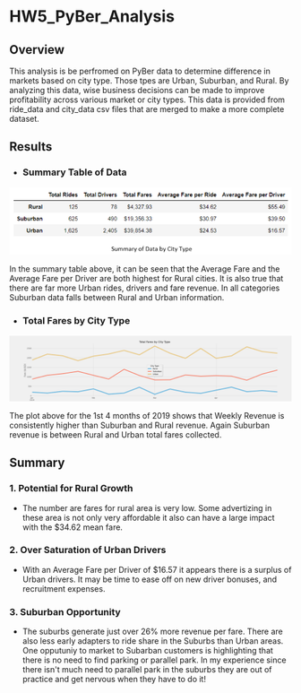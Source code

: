 # HW5_PyBer_Analysis

## Overview

This analysis is be perfromed on PyBer data to determine difference in markets based on city type.  Those tpes are Urban, Suburban, and Rural.  By analyzing this data, wise business decisions can be made to improve profitability across various market or city types.  This data is provided from ride_data and city_data csv files that are merged to make a more complete dataset. 

## Results

* ### Summary Table of Data 

![](https://github.com/ethiry99/HW5_PyBer_Analysis/blob/main/Resources/Images/Summary%20Table%20of%20Data.png)

In the summary table above, it can be seen that the Average Fare and the Average Fare per Driver are both highest for Rural cities.  It is also true that there are far more Urban rides, drivers and fare revenue.  In all categories Suburban data falls between Rural and Urban information.

* ### Total Fares by City Type

![](https://github.com/ethiry99/HW5_PyBer_Analysis/blob/main/analysis/PyBer_fare_summary.png)

The plot above for the 1st 4 months of 2019 shows that Weekly Revenue is consistently higher than Suburban and Rural revenue.  Again Suburban revenue is between Rural and Urban total fares collected.

## Summary

### 1.  Potential for Rural Growth

  * The number are fares for rural area is very low.  Some advertizing in these area is not only very affordable it also can have a large impact with the $34.62 mean fare. 

### 2.  Over Saturation of Urban Drivers

  * With an Average Fare per Driver of $16.57 it appears there is a surplus of Urban drivers.  It may be time to ease off on new driver bonuses, and recruitment expenses.    

### 3.  Suburban Opportunity
 
  * The suburbs generate just over 26% more revenue per fare.  There are also less early adapters to ride share in the Suburbs than Urban areas.  One opputuniy to market to Subarban customers is highlighting that there is no need to find parking or parallel park.  In my experience since there isn't much need to parallel park in the suburbs they are out of practice and get nervous when they have to do it! 





 
 
